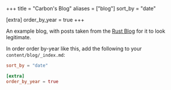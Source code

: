 +++
title = "Carbon's Blog"
aliases = ["blog"]
sort_by = "date"

[extra]
order_by_year = true
+++

An example blog, with posts taken from the [Rust Blog](https://blog.rust-lang.org/) for it to look legitimate.

In order order by-year like this, add the following to your `content/blog/_index.md`:

```toml
sort_by = "date"

[extra]
order_by_year = true
```
